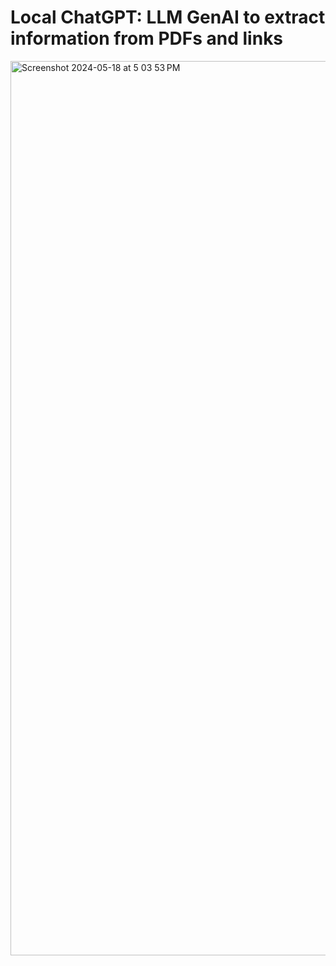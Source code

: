 # Local ChatGPT: LLM GenAI to extract information from PDFs and links

<img width="1431" alt="Screenshot 2024-05-18 at 5 03 53 PM" src="https://github.com/ishmaelrezaei/LLMs/assets/68742105/a3d097a7-00b3-4e0e-be65-aeaaa2ab671e">
